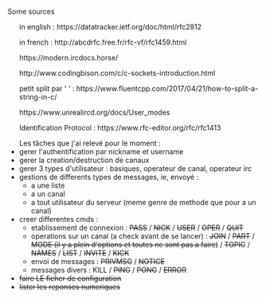 <p>Some sources
	<ul>in english : https://datatracker.ietf.org/doc/html/rfc2812</ul>
	<ul>in french : http://abcdrfc.free.fr/rfc-vf/rfc1459.html</ul>
	<ul> https://modern.ircdocs.horse/</ul>
	<ul>http://www.codingbison.com/c/c-sockets-introduction.html</ul>
	<ul>petit split par ' ' : https://www.fluentcpp.com/2017/04/21/how-to-split-a-string-in-c/</ul>
	<ul>https://www.unrealircd.org/docs/User_modes</ul>
	<ul>Identification Protocol : https://www.rfc-editor.org/rfc/rfc1413</ul>
</p>
<p><!-- Mon travail-->
<!-- <ul> mon so.notion avec un debrousaillage (j'ai besoin de vos mail pour vous inviter) https://www.notion.so/RFC-1459-Franc-ais-3d787c459ef14c849fa3ece854073952</ul> -->
<ul> Les tâches que j'ai relevé pour le moment :
	<li>gerer l'authentification par nickname et username</li>
	<li>gerer la creation/destruction de canaux</li>
	<li>gerer 3 types d'utilisateur : basiques, operateur de canal, operateur irc <!-- (pensez a voir les points 8.12.2 et 8.12.4 de la doc) --></li>
	<li>gestions de differents types de messages, ie, envoyé :
		<ul>
			<li>a une liste</li>
			<li>a un canal</li>
			<li>a tout utilisateur du serveur (meme genre de methode que pour a un canal)</li>
		</ul>
	</li>
	<li>creer differentes cmds :
		<ul>
			<li>etablissement de connexion :
				<strike>PASS</strike> / 
				<strike>NICK</strike> / 
				<strike>USER</strike> / 
				<strike>OPER</strike> / 
				<strike>QUIT</strike>
			</li>
			<li>operations sur un canal (a check avant de se lancer) : 
				<strike>JOIN</strike> / 
				<strike>PART</strike> / 
				<strike>MODE (il y a plein d'options et toutes ne sont pas a faire)</strike> / 
				<strike>TOPIC</strike> / 
				<strike>NAMES</strike> / 
				<strike>LIST</strike> / 
				<strike>INVITE</strike> / 
				<strike>KICK</strike>
			</li>
			<!-- <li>Requetes et cmd serveur : VERSION / STATS / TIME / iNVITE / ADMIN (penser a voir 8.12.4 de la doc) / INFO</li> -->
			<li>envoi de messages : 
				<strike>PRIVMSG</strike> /
				<strike>NOTICE</strike>
			</li>
			<!-- <li>Requete basee sur les utilisateurs : WHO / WHOIS / WHOWAS</li> -->
			<li>messages divers : 
				KILL / 
				<strike>PING</strike> / 
				<strike>PONG</strike> / 
				<strike>ERROR</strike>
			</li>
			<!-- <li>messages optionnels : AWAY / REHASH / RESTART / SUMMON (? la je suis pas sure) / USERS / WALLOPS / USERHOST / ISON</li> -->
		</ul>
	</li>
	<li><strike>faire LE ficher de configuration</strike></li>
	<li><strike>lister les reponses numeriques</strike></li>
</ul>
</p>